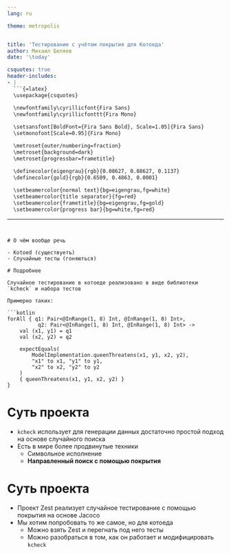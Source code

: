 ```yaml
---
lang: ru

theme: metropolis


title: 'Тестирование с учётом покрытия для Котоеда'
author: Михаил Беляев
date: '\today'

csquotes: true
header-includes:
- |
  ```{=latex}
  \usepackage{csquotes}

  \newfontfamily\cyrillicfont{Fira Sans}
  \newfontfamily\cyrillicfonttt{Fira Mono}
  
  \setsansfont[BoldFont={Fira Sans Bold}, Scale=1.05]{Fira Sans}
  \setmonofont[Scale=0.95]{Fira Mono}

  \metroset{outer/numbering=fraction}
  \metroset{background=dark}
  \metroset{progressbar=frametitle}

  \definecolor{eigengrau}{rgb}{0.08627, 0.08627, 0.1137}
  \definecolor{gold}{rgb}{0.6509, 0.4863, 0.0001}
  
  \setbeamercolor{normal text}{bg=eigengrau,fg=white}
  \setbeamercolor{title separator}{fg=red}
  \setbeamercolor{frametitle}{bg=eigengrau,fg=gold}
  \setbeamercolor{progress bar}{bg=white,fg=red}
  ```

---
```


# О чём вообще речь

- Kotoed (существуетъ)
- Случайные тесты (гоняютъся)

# Подробнее

Случайное тестирование в котоеде реализовано в виде библиотеки `kcheck` и набора тестов

Примерно таких:

```kotlin
forAll { q1: Pair<@InRange(1, 8) Int, @InRange(1, 8) Int>,
          q2: Pair<@InRange(1, 8) Int, @InRange(1, 8) Int> ->
    val (x1, y1) = q1
    val (x2, y2) = q2

    expectEquals(
        ModelImplementation.queenThreatens(x1, y1, x2, y2),
        "x1" to x1, "y1" to y1,
        "x2" to x2, "y2" to y2
    )
    { queenThreatens(x1, y1, x2, y2) }
}
```

# Суть проекта

- `kcheck` использует для генерации данных достаточно простой подход на основе случайного поиска
- Есть в мире более продвинутые техники
  - Символьное исполнение
  - **Направленный поиск с помощью покрытия**

# Суть проекта

- Проект Zest реализует случайное тестирование с помощью покрытия на основе Jacoco
- Мы хотим попробовать то же самое, но для котоеда
  - Можно взять Zest и перегнать под него тесты
  - Можно разобраться в том, как он работает и модифицировать `kcheck`
